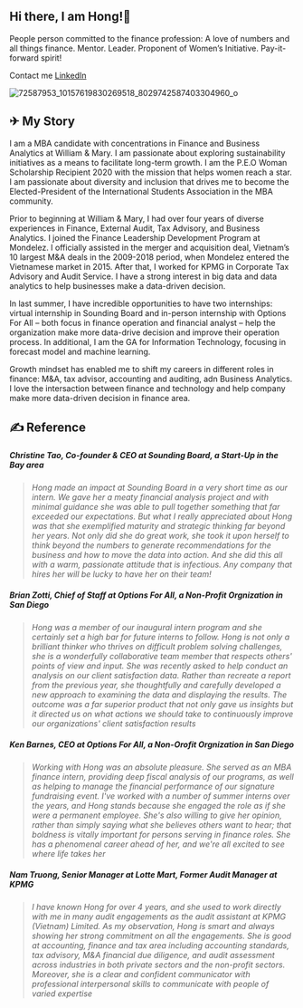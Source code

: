 ## Hi there, I am Hong!👋
People person committed to the finance profession: A love of numbers and all things finance. Mentor. Leader. Proponent of Women’s Initiative. Pay-it-forward spirit!

Contact me [LinkedIn](https://www.linkedin.com/in/hongdoan/)

![72587953_10157619830269518_8029742587403304960_o](https://user-images.githubusercontent.com/70985552/105918411-e0f02380-6001-11eb-8a12-730123a5cf1b.jpg)

## ✈ My Story
I am a MBA candidate with concentrations in Finance and Business Analytics at William & Mary. I am passionate about exploring sustainability initiatives as a means to facilitate long-term growth. I am the P.E.O Woman Scholarship Recipient 2020 with the mission that helps women reach a star. I am passionate about diversity and inclusion that drives me to become the Elected-President of the International Students Association in the MBA community.

Prior to beginning at William & Mary, I had over four years of diverse experiences in Finance, External Audit, Tax Advisory, and Business Analytics. I joined the Finance Leadership Development Program at Mondelez. I officially assisted in the merger and acquisition deal, Vietnam’s 10 largest M&A deals in the 2009-2018 period, when Mondelez entered the Vietnamese market in 2015. After that, I worked for KPMG in Corporate Tax Advisory and Audit Service. I have a strong interest in big data and data analytics to help businesses make a data-driven decision. 

In last summer, I have incredible opportunities to have two internships: virtual internship in Sounding Board and in-person internship with Options For All – both focus in finance operation and financial analyst – help the organization make more data-drive decision and improve their operation process. In additional, I am the GA for Information Technology, focusing in forecast model and machine learning.  

Growth mindset has enabled me to shift my careers in different roles in finance: M&A, tax advisor, accounting and auditing, adn Business Analytics. I love the intersaction between finance and technology and help company make more data-driven decision in finance area. 
## ✍ Reference

##### Christine Tao, Co-founder & CEO at Sounding Board, a Start-Up in the Bay area
>*Hong made an impact at Sounding Board in a very short time as our intern. We gave her a meaty financial analysis project and with minimal guidance she was able to pull together something that far exceeded our expectations. But what I really appreciated about Hong was that she exemplified maturity and strategic thinking far beyond her years. Not only did she do great work, she took it upon herself to think beyond the numbers to generate recommendations for the business and how to move the data into action. And she did this all with a warm, passionate attitude that is infectious. Any company that hires her will be lucky to have her on their team!*
##### Brian Zotti, Chief of Staff at Options For All, a Non-Profit Orgnization in San Diego
>*Hong was a member of our inaugural intern program and she certainly set a high bar for future interns to follow. Hong is not only a brilliant thinker who thrives on difficult problem solving challenges, she is a wonderfully collaborative team member that respects others' points of view and input. She was recently asked to help conduct an analysis on our client satisfaction data. Rather than recreate a report from the previous year, she thoughtfully and carefully developed a new approach to examining the data and displaying the results. The outcome was a far superior product that not only gave us insights but it directed us on what actions we should take to continuously improve our organizations' client satisfaction results*
##### Ken Barnes, CEO at Options For All, a Non-Orofit Orgnization in San Diego
>*Working with Hong was an absolute pleasure. She served as an MBA finance intern, providing deep fiscal analysis of our programs, as well as helping to manage the financial performance of our signature fundraising event. I've worked with a number of summer interns over the years, and Hong stands because she engaged the role as if she were a permanent employee. She's also willing to give her opinion, rather than simply saying what she believes others want to hear; that boldness is vitally important for persons serving in finance roles. She has a phenomenal career ahead of her, and we're all excited to see where life takes her*
##### Nam Truong, Senior Manager at Lotte Mart, Former Audit Manager at KPMG
>*I have known Hong for over 4 years, and she used to work directly with me in many audit engagements as the audit assistant at KPMG (Vietnam) Limited. As my observation, Hong is smart and always showing her strong commitment on all the engagements. She is good at accounting, finance and tax area including accounting standards, tax advisory, M&A financial due diligence, and audit assessment across industries in both private sectors and the non-profit sectors. Moreover, she is a clear and confident communicator with professional interpersonal skills to communicate with people of varied expertise*
